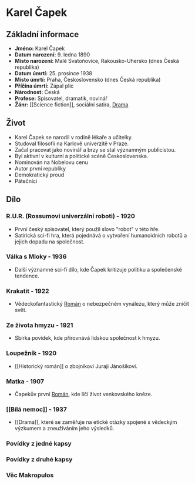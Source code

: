 # Karel Čapek

## Základní informace

- **Jméno:** Karel Čapek
- **Datum narození:** 9. ledna 1890
- **Místo narození:** Malé Svatoňovice, Rakousko-Uhersko (dnes Česká republika)
- **Datum úmrtí:** 25. prosince 1938
- **Místo úmrtí:** Praha, Československo (dnes Česká republika)
- **Příčina úmrtí:** Zápal plic
- **Národnost:** Česká
- **Profese:** Spisovatel, dramatik, novinář
- **Žánr:** [[Science fiction]], sociální satira, [Drama](Drama.md)

## Život

- Karel Čapek se narodil v rodině lékaře a učitelky.
- Studoval filosofii na Karlově univerzitě v Praze.
- Začal pracovat jako novinář a brzy se stal významným publicistou.
- Byl aktivní v kulturní a politické scéně Československa.
- Nominován na Nobelovu cenu
- Autor první republiky
- Demokratický proud
- Pátečníci

## Dílo

### R.U.R. (Rossumovi univerzální roboti) - 1920

- První český spisovatel, který použil slovo "robot" v této hře.
- Satirická sci-fi hra, která pojednává o vytvoření humanoidních robotů a jejich dopadu na společnost.

### Válka s Mloky - 1936

- Další významné sci-fi dílo, kde Čapek kritizuje politiku a společenské tendence.

### Krakatit - 1922

- Vědeckofantastický [Román](Román.md) o nebezpečném vynálezu, který může zničit svět.

### Ze života hmyzu - 1921

- Sbírka povídek, kde přirovnává lidskou společnost k hmyzu.

### Loupežník - 1920

- [[Historický román]] o zbojníkovi Juraji Jánošíkovi.

### Matka - 1907

- Čapekův první [Román](Román.md), kde líčí život venkovského kněze.

### [[Bílá nemoc]] - 1937

- [[Drama]], které se zaměřuje na etické otázky spojené s vědeckým výzkumem a zneužíváním jeho výsledků.

### Povídky z jedné kapsy

### Povídky z druhé kapsy

### Věc Makropulos